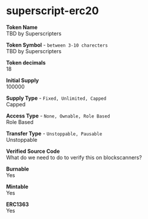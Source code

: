 # superscript-erc20

**Token Name**\
TBD by Superscripters

**Token Symbol** - `between 3-10 charecters`\
TBD by Superscripters

**Token decimals**\
18

**Initial Supply**\
100000

**Supply Type** - `Fixed, Unlimited, Capped`\
Capped

**Access Type** - `None, Ownable, Role Based`\
Role Based

**Transfer Type** - `Unstoppable, Pausable`\
Unstoppable

**Verified Source Code**\
What do we need to do to verify this on blockscanners?

**Burnable**\
Yes

**Mintable**\
Yes

**ERC1363**\
Yes
